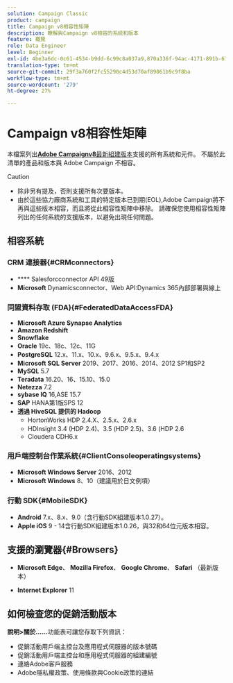 ```yaml
---
solution: Campaign Classic
product: campaign
title: Campaign v8相容性矩陣
description: 瞭解與Campaign v8相容的系統和版本
feature: 概覽
role: Data Engineer
level: Beginner
exl-id: 4be3a6dc-0c61-4534-b9dd-6c99c8a037a9,870a336f-94ac-4171-891b-67614feef6ef,bebdd930-c7f6-4629-a489-3c704b33f058,d493e613-eb61-43b1-9c6d-1bd881af0734
translation-type: tm+mt
source-git-commit: 29f3a760f2fc55290c4d53d70af89061b9c9f8ba
workflow-type: tm+mt
source-wordcount: '279'
ht-degree: 27%

---
```


# Campaign v8相容性矩陣

本檔案列出[**Adobe Campaignv8**&#x200B;最新組建版本](release-notes.md)支援的所有系統和元件。 不屬於此清單的產品和版本與 Adobe Campaign 不相容。

>[!CAUTION]
>
>* 除非另有提及，否則支援所有次要版本。
>* 由於這些協力廠商系統和工具的特定版本已到期(EOL),Adobe Campaign將不再與這些版本相容，而且將從此相容性矩陣中移除。 請確保您使用相容性矩陣列出的任何系統的支援版本，以避免出現任何問題。


## 相容系統

### CRM 連接器{#CRMconnectors}

* **** Salesforcconnector API 49版
* **Microsoft** Dynamicsconnector、Web API:Dynamics 365內部部署與線上

### 同盟資料存取 (FDA){#FederatedDataAccessFDA}

* **Microsoft Azure Synapse Analytics**
* **Amazon Redshift**
* **Snowflake**
* **Oracle** 19c、18c、12c、11G
* **PostgreSQL** 12.x、11.x、10.x、9.6.x、9.5.x、9.4.x
* **Microsoft SQL Server**  2019、2017、2016、2014、2012 SP1和SP2
* **MySQL**  5.7
* **Teradata** 16.20、16、15.10、15.0
* **Netezza** 7.2
* **sybase IQ** 16,ASE 15.7
* **SAP** HANA第1版SPS 12
* **透過 HiveSQL 提供的 Hadoop**
   * HortonWorks HDP 2.4.X、2.5.x、2.6.x
   * HDInsight 3.4 (HDP 2.4)、3.5 (HDP 2.5)、3.6 (HDP 2.6
   * Cloudera CDH6.x

### 用戶端控制台作業系統{#ClientConsoleoperatingsystems}

* **Microsoft Windows Server**  2016、2012
* **Microsoft Windows** 8、10（建議用於日文例項）

### 行動 SDK{#MobileSDK}

* **Android** 7.x、8.x、9.0（含行動SDK組建版本1.0.27）。
* **Apple iOS**  9 - 14含行動SDK組建版本1.0.26，與32和64位元版本相容。

## 支援的瀏覽器{#Browsers}

* **Microsoft Edge**、 **Mozilla Firefox**、 **Google Chrome**、 **Safari** （最新版本）

* **Internet Explorer** 11

## 如何檢查您的促銷活動版本

**說明>關於……**&#x200B;功能表可讓您存取下列資訊：

* 促銷活動用戶端主控台及應用程式伺服器的版本號碼
* 促銷活動用戶端主控台和應用程式伺服器的組建編號
* 連絡Adobe客戶服務
* Adobe隱私權政策、使用條款與Cookie政策的連結
